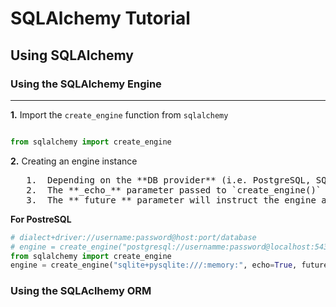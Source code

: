 # SQLAlchemy Tutorial

## Using SQLAlchemy

### Using the SQLAlchemy Engine

---

**1.** Import the `create_engine` function from `sqlalchemy`

```python

from sqlalchemy import create_engine

```

**2.** Creating an engine instance

<pre>
   1.  Depending on the **DB provider** (i.e. PostgreSQL, SQLite, MySQL, etc.) the URL string passed to the `create_engine()` function will change.
   2.  The **_echo_** parameter passed to `create_engine()` instructs the engine to log all the SQL it emits to a Python logger that will write to standard out.
   3.  The **_future_** parameter will instruct the engine allow us to use the **2.0 style**
</pre>

**For PostreSQL**

```python
# dialect+driver://username:password@host:port/database
# engine = create_engine("postgresql://usernamme:password@localhost:5432/database")
from sqlalchemy import create_engine
engine = create_engine("sqlite+pysqlite:///:memory:", echo=True, future=True)
```

### Using the SQLAclhemy ORM
